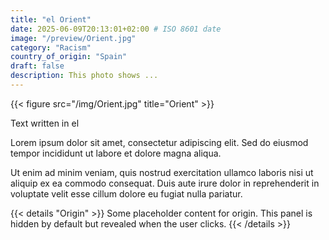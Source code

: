 ```yaml
---
title: "el Orient"
date: 2025-06-09T20:13:01+02:00 # ISO 8601 date
image: "/preview/Orient.jpg"
category: "Racism"
country_of_origin: "Spain"
draft: false
description: This photo shows ...
---
```


{{< figure src="/img/Orient.jpg" title="Orient" >}}

Text written in el

Lorem ipsum dolor sit amet, consectetur adipiscing elit. Sed do eiusmod tempor incididunt ut labore et dolore magna aliqua.

Ut enim ad minim veniam, quis nostrud exercitation ullamco laboris nisi ut aliquip ex ea commodo consequat. Duis aute irure dolor in reprehenderit in voluptate velit esse cillum dolore eu fugiat nulla pariatur.


{{< details "Origin" >}}
Some placeholder content for origin. This panel is hidden by default but revealed when the user clicks.
{{< /details >}}

